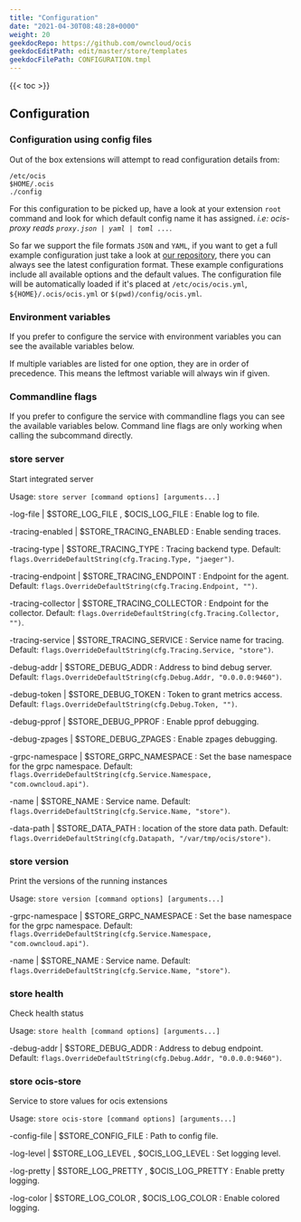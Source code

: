 ```yaml
---
title: "Configuration"
date: "2021-04-30T08:48:28+0000"
weight: 20
geekdocRepo: https://github.com/owncloud/ocis
geekdocEditPath: edit/master/store/templates
geekdocFilePath: CONFIGURATION.tmpl
---
```


{{< toc >}}

## Configuration

### Configuration using config files

Out of the box extensions will attempt to read configuration details from:

```console
/etc/ocis
$HOME/.ocis
./config
```

For this configuration to be picked up, have a look at your extension `root` command and look for which default config name it has assigned. *i.e: ocis-proxy reads `proxy.json | yaml | toml ...`*.

So far we support the file formats `JSON` and `YAML`, if you want to get a full example configuration just take a look at [our repository](https://github.com/owncloud/ocis/tree/master/store/config), there you can always see the latest configuration format. These example configurations include all available options and the default values. The configuration file will be automatically loaded if it's placed at `/etc/ocis/ocis.yml`, `${HOME}/.ocis/ocis.yml` or `$(pwd)/config/ocis.yml`.

### Environment variables

If you prefer to configure the service with environment variables you can see the available variables below.

If multiple variables are listed for one option, they are in order of precedence. This means the leftmost variable will always win if given.

### Commandline flags

If you prefer to configure the service with commandline flags you can see the available variables below. Command line flags are only working when calling the subcommand directly.

### store server

Start integrated server

Usage: `store server [command options] [arguments...]`

-log-file |  $STORE_LOG_FILE , $OCIS_LOG_FILE
: Enable log to file.

-tracing-enabled |  $STORE_TRACING_ENABLED
: Enable sending traces.

-tracing-type |  $STORE_TRACING_TYPE
: Tracing backend type. Default: `flags.OverrideDefaultString(cfg.Tracing.Type, "jaeger")`.

-tracing-endpoint |  $STORE_TRACING_ENDPOINT
: Endpoint for the agent. Default: `flags.OverrideDefaultString(cfg.Tracing.Endpoint, "")`.

-tracing-collector |  $STORE_TRACING_COLLECTOR
: Endpoint for the collector. Default: `flags.OverrideDefaultString(cfg.Tracing.Collector, "")`.

-tracing-service |  $STORE_TRACING_SERVICE
: Service name for tracing. Default: `flags.OverrideDefaultString(cfg.Tracing.Service, "store")`.

-debug-addr |  $STORE_DEBUG_ADDR
: Address to bind debug server. Default: `flags.OverrideDefaultString(cfg.Debug.Addr, "0.0.0.0:9460")`.

-debug-token |  $STORE_DEBUG_TOKEN
: Token to grant metrics access. Default: `flags.OverrideDefaultString(cfg.Debug.Token, "")`.

-debug-pprof |  $STORE_DEBUG_PPROF
: Enable pprof debugging.

-debug-zpages |  $STORE_DEBUG_ZPAGES
: Enable zpages debugging.

-grpc-namespace |  $STORE_GRPC_NAMESPACE
: Set the base namespace for the grpc namespace. Default: `flags.OverrideDefaultString(cfg.Service.Namespace, "com.owncloud.api")`.

-name |  $STORE_NAME
: Service name. Default: `flags.OverrideDefaultString(cfg.Service.Name, "store")`.

-data-path |  $STORE_DATA_PATH
: location of the store data path. Default: `flags.OverrideDefaultString(cfg.Datapath, "/var/tmp/ocis/store")`.

### store version

Print the versions of the running instances

Usage: `store version [command options] [arguments...]`

-grpc-namespace |  $STORE_GRPC_NAMESPACE
: Set the base namespace for the grpc namespace. Default: `flags.OverrideDefaultString(cfg.Service.Namespace, "com.owncloud.api")`.

-name |  $STORE_NAME
: Service name. Default: `flags.OverrideDefaultString(cfg.Service.Name, "store")`.

### store health

Check health status

Usage: `store health [command options] [arguments...]`

-debug-addr |  $STORE_DEBUG_ADDR
: Address to debug endpoint. Default: `flags.OverrideDefaultString(cfg.Debug.Addr, "0.0.0.0:9460")`.

### store ocis-store

Service to store values for ocis extensions

Usage: `store ocis-store [command options] [arguments...]`

-config-file |  $STORE_CONFIG_FILE
: Path to config file.

-log-level |  $STORE_LOG_LEVEL , $OCIS_LOG_LEVEL
: Set logging level.

-log-pretty |  $STORE_LOG_PRETTY , $OCIS_LOG_PRETTY
: Enable pretty logging.

-log-color |  $STORE_LOG_COLOR , $OCIS_LOG_COLOR
: Enable colored logging.

